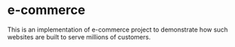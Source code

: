 # e-commerce
This is an implementation of e-commerce project to demonstrate how such websites are built to serve millions of customers. 
